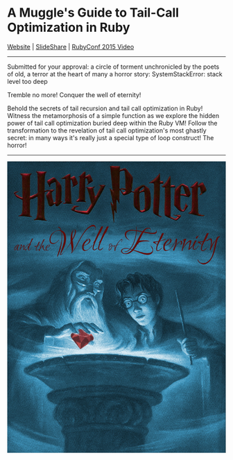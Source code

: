 # A Muggle's Guide to Tail-Call Optimization in Ruby

[Website][website] | [SlideShare][slideshare] | [RubyConf 2015 Video][video]

---

Submitted for your approval: a circle of torment unchronicled by the poets of
old, a terror at the heart of many a horror story: SystemStackError: stack level
too deep

Tremble no more! Conquer the well of eternity!

Behold the secrets of tail recursion and tail call optimization in Ruby! Witness
the metamorphosis of a simple function as we explore the hidden power of tail
call optimization buried deep within the Ruby VM! Follow the transformation to
the revelation of tail call optimization's most ghastly secret: in many ways
it's really just a special type of loop construct! The horror!

---

![Harry Potter and the Well of Eternity][HPWE]

[HPWE]: assets/images/hpwe.jpg "Harry Potter and the Well of Eternity"
[website]: http://a-muggles-guide-to-tail-call-optimization-in-ruby.tdg5.com/ "http://a-muggles-guide-to-tail-call-optimization-in-ruby.tdg5.com/"
[slideshare]: http://www.slideshare.net/tdg5/a-muggles-guide-to-tail-call-optimization-in-ruby "http://www.slideshare.net/tdg5/a-muggles-guide-to-tail-call-optimization-in-ruby"
[video]: https://www.youtube.com/watch?v=6Tblgvvit4E "https://www.youtube.com/watch?v=6Tblgvvit4E"
